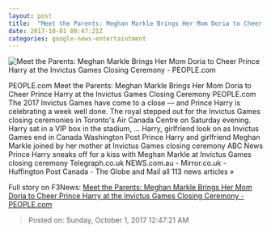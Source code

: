 ```yaml
---
layout: post
title:  "Meet the Parents: Meghan Markle Brings Her Mom Doria to Cheer Prince Harry at the Invictus Games Closing Ceremony - PEOPLE.com"
date: 2017-10-01 00:47:21Z
categories: google-news-entertaintment
---
```


![Meet the Parents: Meghan Markle Brings Her Mom Doria to Cheer Prince Harry at the Invictus Games Closing Ceremony - PEOPLE.com](http://peopledotcom.files.wordpress.com/2017/09/gettyimages-856062888.jpg?crop=0px%2C0px%2C1362px%2C715.05px&resize=1200%2C630)

PEOPLE.com Meet the Parents: Meghan Markle Brings Her Mom Doria to Cheer Prince Harry at the Invictus Games Closing Ceremony PEOPLE.com The 2017 Invictus Games have come to a close — and Prince Harry is celebrating a week well done. The royal stepped out for the Invictus Games closing ceremonies in Toronto's Air Canada Centre on Saturday evening. Harry sat in a VIP box in the stadium, ... Harry, girlfriend look on as Invictus Games end in Canada Washington Post Prince Harry and girlfriend Meghan Markle joined by her mother at Invictus Games closing ceremony ABC News Prince Harry sneaks off for a kiss with Meghan Markle at Invictus Games closing ceremony Telegraph.co.uk NEWS.com.au - Mirror.co.uk - Huffington Post Canada - The Globe and Mail all 113 news articles »


Full story on F3News: [Meet the Parents: Meghan Markle Brings Her Mom Doria to Cheer Prince Harry at the Invictus Games Closing Ceremony - PEOPLE.com](http://www.f3nws.com/n/xcHqdH)

> Posted on: Sunday, October 1, 2017 12:47:21 AM
